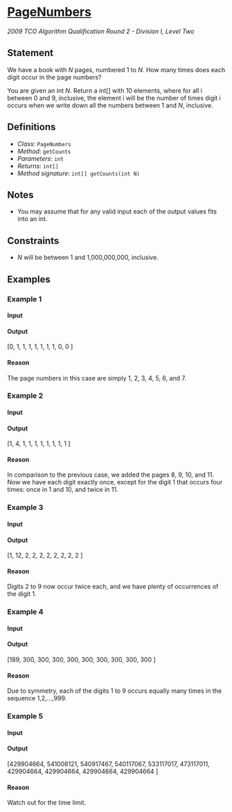 # [PageNumbers](/tc?module=ProblemDetail&rd=13757&pm=10329)
*2009 TCO Algorithm Qualification Round 2 - Division I, Level Two*

## Statement
We have a book with *N* pages, numbered 1 to *N*.
How many times does each digit occur in the page numbers?

You are given an int *N*. Return a int[] with 10 elements, where for all i between 0 and 9, inclusive, the element i will be the number of times digit i occurs when we write down all the numbers between 1 and *N*, inclusive.

## Definitions
- *Class*: `PageNumbers`
- *Method*: `getCounts`
- *Parameters*: `int`
- *Returns*: `int[]`
- *Method signature*: `int[] getCounts(int N)`

## Notes
- You may assume that for any valid input each of the output values fits into an int.

## Constraints
- *N* will be between 1 and 1,000,000,000, inclusive.

## Examples
### Example 1
#### Input
<c></c>
#### Output
<c>[0, 1, 1, 1, 1, 1, 1, 1, 0, 0 ]</c>
#### Reason
The page numbers in this case are simply 1, 2, 3, 4, 5, 6, and 7.

### Example 2
#### Input
<c></c>
#### Output
<c>[1, 4, 1, 1, 1, 1, 1, 1, 1, 1 ]</c>
#### Reason
In comparison to the previous case, we added the pages 8, 9, 10, and 11. Now we have each digit exactly once, except for the digit 1 that occurs four times: once in 1 and 10, and twice in 11.

### Example 3
#### Input
<c></c>
#### Output
<c>[1, 12, 2, 2, 2, 2, 2, 2, 2, 2 ]</c>
#### Reason
Digits 2 to 9 now occur twice each, and we have plenty of occurrences of the digit 1.

### Example 4
#### Input
<c></c>
#### Output
<c>[189, 300, 300, 300, 300, 300, 300, 300, 300, 300 ]</c>
#### Reason
Due to symmetry, each of the digits 1 to 9 occurs equally many times in the sequence 1,2,...,999.

### Example 5
#### Input
<c></c>
#### Output
<c>[429904664, 541008121, 540917467, 540117067, 533117017, 473117011, 429904664, 429904664, 429904664, 429904664 ]</c>
#### Reason
Watch out for the time limit.


